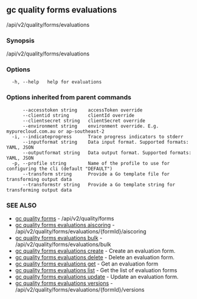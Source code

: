 ## gc quality forms evaluations

/api/v2/quality/forms/evaluations

### Synopsis

/api/v2/quality/forms/evaluations

### Options

```
  -h, --help   help for evaluations
```

### Options inherited from parent commands

```
      --accesstoken string    accessToken override
      --clientid string       clientId override
      --clientsecret string   clientSecret override
      --environment string    environment override. E.g. mypurecloud.com.au or ap-southeast-2
  -i, --indicateprogress      Trace progress indicators to stderr
      --inputformat string    Data input format. Supported formats: YAML, JSON
      --outputformat string   Data output format. Supported formats: YAML, JSON
  -p, --profile string        Name of the profile to use for configuring the cli (default "DEFAULT")
      --transform string      Provide a Go template file for transforming output data
      --transformstr string   Provide a Go template string for transforming output data
```

### SEE ALSO

* [gc quality forms](gc_quality_forms.html)	 - /api/v2/quality/forms
* [gc quality forms evaluations aiscoring](gc_quality_forms_evaluations_aiscoring.html)	 - /api/v2/quality/forms/evaluations/{formId}/aiscoring
* [gc quality forms evaluations bulk](gc_quality_forms_evaluations_bulk.html)	 - /api/v2/quality/forms/evaluations/bulk
* [gc quality forms evaluations create](gc_quality_forms_evaluations_create.html)	 - Create an evaluation form.
* [gc quality forms evaluations delete](gc_quality_forms_evaluations_delete.html)	 - Delete an evaluation form.
* [gc quality forms evaluations get](gc_quality_forms_evaluations_get.html)	 - Get an evaluation form
* [gc quality forms evaluations list](gc_quality_forms_evaluations_list.html)	 - Get the list of evaluation forms
* [gc quality forms evaluations update](gc_quality_forms_evaluations_update.html)	 - Update an evaluation form.
* [gc quality forms evaluations versions](gc_quality_forms_evaluations_versions.html)	 - /api/v2/quality/forms/evaluations/{formId}/versions


